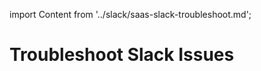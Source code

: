 import Content from '../slack/saas-slack-troubleshoot.md';

# Troubleshoot Slack Issues

<Content />
